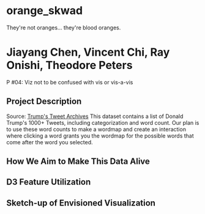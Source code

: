# orange_skwad
They're not oranges... they're blood oranges.
# Jiayang Chen, Vincent Chi, Ray Onishi, Theodore Peters
P #04: Viz not to be confused with vis or vis-a-vis

## Project Description
Source: [Trump's Tweet Archives](http://www.trumptwitterarchive.com/)
This dataset contains a list of Donald Trump's 1000+ Tweets, including categorization and word count.
Our plan is to use these word counts to make a wordmap and create an interaction where clicking a word grants you the wordmap for the possible words that come after the word you selected.

## How We Aim to Make This Data Alive
## D3 Feature Utilization
## Sketch-up of Envisioned Visualization
